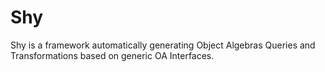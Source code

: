 # Shy
Shy is a framework automatically generating Object Algebras Queries and Transformations based on generic OA Interfaces. 
